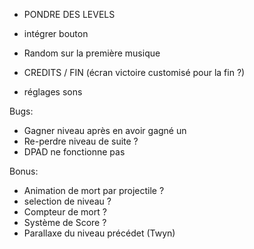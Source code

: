 - PONDRE DES LEVELS

- intégrer bouton
- Random sur la première musique
- CREDITS / FIN (écran victoire customisé pour la fin ?)
- réglages sons


Bugs:
- Gagner niveau après en avoir gagné un
- Re-perdre niveau de suite ?
- DPAD ne fonctionne pas

Bonus:
- Animation de mort par projectile ?
- selection de niveau ?
- Compteur de mort ?
- Système de Score ?
- Parallaxe du niveau précédet (Twyn)
